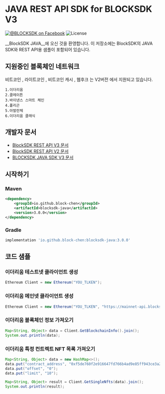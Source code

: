 # JAVA REST API SDK for BLOCKSDK V3
[![@BLOCKSDK on Facebook](https://img.shields.io/badge/facebook-%40BLOCKSDK-blue.svg)](https://www.facebook.com/blocksdk)
![License](https://img.shields.io/badge/License-Apache%202.0-blue.svg)

__BlockSDK JAVA__에 오신 것을 환영합니다. 이 저장소에는 BlockSDK의 JAVA SDK와 REST API용 샘플이 포함되어 있습니다.

## 지원중인 블록체인 네트워크
비트코인 , 라이트코인 , 비트코인 캐시 , 웹후크 는 V2버전 에서 지원되고 있습니다.
```
1.이더리움
2.클레이튼  
3.바이낸스 스마트 체인
4.폴리곤
5.아발란체
6.이더리움 클래식
```
## 개발자 문서
* [BlockSDK REST API V3 문서](https://documenter.getpostman.com/view/20292093/Uz5FKwxw)
* [BlockSDK REST API V2 문서](https://dojava-v2.blocksdk.com/ko/#fa255f0ccc)
* [BLOCKSDK JAVA SDK V3 문서](https://github.com/Block-Chen/blocksdk-java/wiki)

## 시작하기

### Maven
```xml
<dependency>
    <groupId>io.github.block-chen</groupId>
    <artifactId>blocksdk-java</artifactId>
    <version>3.0.0</version>
</dependency>
```
### Gradle
```groovy
implementation 'io.github.block-chen:blocksdk-java:3.0.0'
```

## 코드 샘플

### 이더리움 테스트넷 클라이언트 생성
```java
Ethereum Client = new Ethereum("YOU_TLKEN");
```

### 이더리움 메인넷 클라이언트 생성
```java
Ethereum Client = new Ethereum("YOU_TLKEN", "https://mainnet-api.blocksdk.com");
```

### 이더리움 블록체인 정보 가져오기
```java
Map<String, Object> data = Client.GetBlockchainInfo().join();
System.out.println(data);
```

### 이더리움 특정 컨트렉트 NFT 목록 가져오기
```java
Map<String, Object> data = new HashMap<>();
data.put("contract_address", "0xf5de760f2e916647fd766b4ad9e85ff943ce3a2b");
data.put("offset", "0");
data.put("limit", "10");

Map<String, Object> result = Client.GetSingleNfts(data).join();
System.out.println(result);
```
